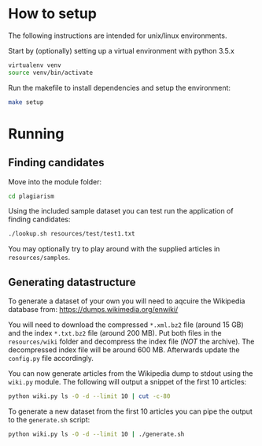# How to setup
The following instructions are intended for unix/linux environments.

Start by (optionally) setting up a virtual environment with python 3.5.x
```bash
virtualenv venv
source venv/bin/activate
```

Run the makefile to install dependencies and setup the environment:
```bash
make setup
```

# Running
## Finding candidates
Move into the module folder:
```bash
cd plagiarism
```

Using the included sample dataset you can test run the application of finding candidates:
```bash
./lookup.sh resources/test/test1.txt
```

You may optionally try to play around with the supplied articles in `resources/samples`.

## Generating datastructure
To generate a dataset of your own you will need to aqcuire the Wikipedia database from:
https://dumps.wikimedia.org/enwiki/

You will need to download the compressed `*.xml.bz2` file (around 15 GB) and the index `*.txt.bz2` file (around 200 MB). Put both files in the `resources/wiki` folder and decompress the index file (*NOT* the archive). The decompressed index file will be around 600 MB. Afterwards update the `config.py` file accordingly.

You can now generate articles from the Wikipedia dump to stdout using the `wiki.py` module. The following will output a snippet of the first 10 articles:
```bash
python wiki.py ls -O -d --limit 10 | cut -c-80
```

To generate a new dataset from the first 10 articles you can pipe the output to the `generate.sh` script:
```bash
python wiki.py ls -O -d --limit 10 | ./generate.sh
```
